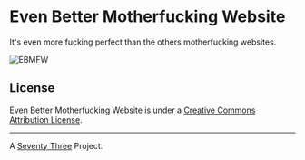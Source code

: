 Even Better Motherfucking Website
=================================

It's even more fucking perfect than the others motherfucking websites.

![EBMFW](http://files.setetres.st/img/ebmfw-header.gif?v=1.1&raw=true)

License
-------

Even Better Motherfucking Website is under a [Creative Commons Attribution License].

-------

A [Seventy Three] Project.

[Seventy Three]: http://setetres.st
[Creative Commons Attribution License]: http://creativecommons.org/licenses/by/4.0
